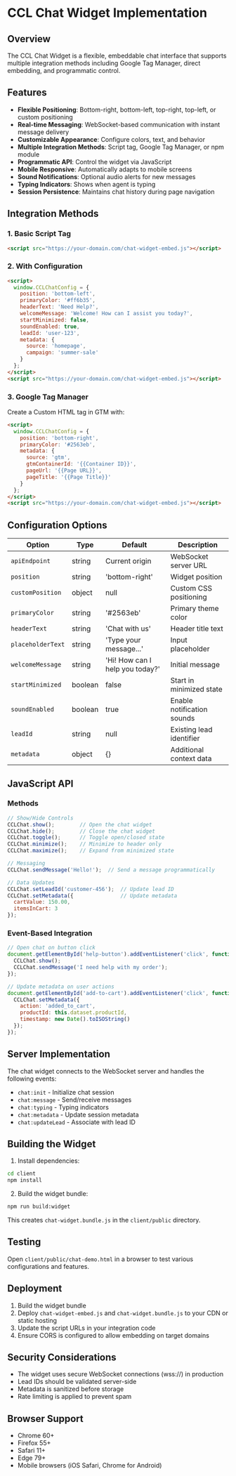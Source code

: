 # CCL Chat Widget Implementation

## Overview

The CCL Chat Widget is a flexible, embeddable chat interface that supports multiple integration methods including Google Tag Manager, direct embedding, and programmatic control.

## Features

- **Flexible Positioning**: Bottom-right, bottom-left, top-right, top-left, or custom positioning
- **Real-time Messaging**: WebSocket-based communication with instant message delivery
- **Customizable Appearance**: Configure colors, text, and behavior
- **Multiple Integration Methods**: Script tag, Google Tag Manager, or npm module
- **Programmatic API**: Control the widget via JavaScript
- **Mobile Responsive**: Automatically adapts to mobile screens
- **Sound Notifications**: Optional audio alerts for new messages
- **Typing Indicators**: Shows when agent is typing
- **Session Persistence**: Maintains chat history during page navigation

## Integration Methods

### 1. Basic Script Tag

```html
<script src="https://your-domain.com/chat-widget-embed.js"></script>
```

### 2. With Configuration

```html
<script>
  window.CCLChatConfig = {
    position: 'bottom-left',
    primaryColor: '#ff6b35',
    headerText: 'Need Help?',
    welcomeMessage: 'Welcome! How can I assist you today?',
    startMinimized: false,
    soundEnabled: true,
    leadId: 'user-123',
    metadata: {
      source: 'homepage',
      campaign: 'summer-sale'
    }
  };
</script>
<script src="https://your-domain.com/chat-widget-embed.js"></script>
```

### 3. Google Tag Manager

Create a Custom HTML tag in GTM with:

```html
<script>
  window.CCLChatConfig = {
    position: 'bottom-right',
    primaryColor: '#2563eb',
    metadata: {
      source: 'gtm',
      gtmContainerId: '{{Container ID}}',
      pageUrl: '{{Page URL}}',
      pageTitle: '{{Page Title}}'
    }
  };
</script>
<script src="https://your-domain.com/chat-widget-embed.js"></script>
```

## Configuration Options

| Option | Type | Default | Description |
|--------|------|---------|-------------|
| `apiEndpoint` | string | Current origin | WebSocket server URL |
| `position` | string | 'bottom-right' | Widget position |
| `customPosition` | object | null | Custom CSS positioning |
| `primaryColor` | string | '#2563eb' | Primary theme color |
| `headerText` | string | 'Chat with us' | Header title text |
| `placeholderText` | string | 'Type your message...' | Input placeholder |
| `welcomeMessage` | string | 'Hi! How can I help you today?' | Initial message |
| `startMinimized` | boolean | false | Start in minimized state |
| `soundEnabled` | boolean | true | Enable notification sounds |
| `leadId` | string | null | Existing lead identifier |
| `metadata` | object | {} | Additional context data |

## JavaScript API

### Methods

```javascript
// Show/Hide Controls
CCLChat.show();        // Open the chat widget
CCLChat.hide();        // Close the chat widget
CCLChat.toggle();      // Toggle open/closed state
CCLChat.minimize();    // Minimize to header only
CCLChat.maximize();    // Expand from minimized state

// Messaging
CCLChat.sendMessage('Hello!');  // Send a message programmatically

// Data Updates
CCLChat.setLeadId('customer-456');  // Update lead ID
CCLChat.setMetadata({               // Update metadata
  cartValue: 150.00,
  itemsInCart: 3
});
```

### Event-Based Integration

```javascript
// Open chat on button click
document.getElementById('help-button').addEventListener('click', function() {
  CCLChat.show();
  CCLChat.sendMessage('I need help with my order');
});

// Update metadata on user actions
document.getElementById('add-to-cart').addEventListener('click', function() {
  CCLChat.setMetadata({
    action: 'added_to_cart',
    productId: this.dataset.productId,
    timestamp: new Date().toISOString()
  });
});
```

## Server Implementation

The chat widget connects to the WebSocket server and handles the following events:

- `chat:init` - Initialize chat session
- `chat:message` - Send/receive messages
- `chat:typing` - Typing indicators
- `chat:metadata` - Update session metadata
- `chat:updateLead` - Associate with lead ID

## Building the Widget

1. Install dependencies:
```bash
cd client
npm install
```

2. Build the widget bundle:
```bash
npm run build:widget
```

This creates `chat-widget.bundle.js` in the `client/public` directory.

## Testing

Open `client/public/chat-demo.html` in a browser to test various configurations and features.

## Deployment

1. Build the widget bundle
2. Deploy `chat-widget-embed.js` and `chat-widget.bundle.js` to your CDN or static hosting
3. Update the script URLs in your integration code
4. Ensure CORS is configured to allow embedding on target domains

## Security Considerations

- The widget uses secure WebSocket connections (wss://) in production
- Lead IDs should be validated server-side
- Metadata is sanitized before storage
- Rate limiting is applied to prevent spam

## Browser Support

- Chrome 60+
- Firefox 55+
- Safari 11+
- Edge 79+
- Mobile browsers (iOS Safari, Chrome for Android)